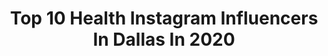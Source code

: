 ---
title: Top 10 Health Instagram Influencers In Dallas In 2020
description: >-
  Find top health Instagram influencers in Dallas in 2020. Most popular hashtags: #liketkit #fitness #friends #blackgirlmagic.
platform: Instagram
profiles:
  - username: "lccblog"
    fullname: >-
      ALAINA ATWOOD // LCCBLOG
    location: "United States"
    followers: 5759
    engagement: 1253
    commentsToLikes: 0.093615
    avatar: "https://scontent-amt2-1.cdninstagram.com/v/t51.2885-19/s320x320/78842037_632683034137204_7563303641499566080_n.jpg?_nc_ht=scontent-amt2-1.cdninstagram.com&_nc_ohc=SJUqO2OVCYEAX9fccm9&oh=b29d0e975a883fc99837137aa160cded&oe=5EBA0B54"
    verified: false
    hashtags: "#liketkit, #ltkunder100, #ltkstyletip, #ltkunder50"
  - username: "pumps.and.paws"
    fullname: >-
      Skye Polk-Fashion Blogger
    location: "United States"
    followers: 9297
    engagement: 442
    commentsToLikes: 0.322333
    avatar: "https://scontent-amt2-1.cdninstagram.com/v/t51.2885-19/s320x320/66464854_2323479597913694_1560869386850402304_n.jpg?_nc_ht=scontent-amt2-1.cdninstagram.com&_nc_ohc=GH4itfJwz5YAX_CPq9F&oh=49d6be0d96b44652d6654c2d7178be9f&oe=5EB8F599"
    verified: false
    hashtags: "#ltkspring, #liketkit, #pinklilyambassador, #ltksalealert"
  - username: "storyofstyle"
    fullname: >-
      Hina J. Cheema MD
    location: "United States"
    followers: 239117
    engagement: 127
    commentsToLikes: 0.055680
    avatar: "https://scontent-ams4-1.cdninstagram.com/v/t51.2885-19/s320x320/50642256_291442998220116_6555773918097965056_n.jpg?_nc_ht=scontent-ams4-1.cdninstagram.com&_nc_ohc=Q63ntGkzcGkAX-scrTm&oh=72860f50b40fe24894be4fa9585ce61d&oe=5EBA6A8F"
    verified: false
    hashtags: "#texas, #alonetogether, #beatthezombiefunk, #vulva"
  - username: "ty_static"
    fullname: >-
      Ty Cain, The Model
    location: "United States"
    followers: 6128
    engagement: 730
    commentsToLikes: 0.064745
    avatar: "https://scontent-ams4-1.cdninstagram.com/v/t51.2885-19/s320x320/72145817_517329149080653_8073336990789009408_n.jpg?_nc_ht=scontent-ams4-1.cdninstagram.com&_nc_ohc=PLd95O8OmVkAX92Zfk-&oh=d632237d9bec8d40d77d31fad8b38574&oe=5E872863"
    verified: false
    hashtags: "#entrepreneur, #lost, #hawaii, #patpat"
  - username: "claremorrow_ifbbpro"
    fullname: >-
      Clare Morrow
    location: "United States"
    followers: 44222
    engagement: 101
    commentsToLikes: 0.063183
    avatar: "https://scontent-ams4-1.cdninstagram.com/v/t51.2885-19/s320x320/75595313_473280426901970_8001865969024630784_n.jpg?_nc_ht=scontent-ams4-1.cdninstagram.com&_nc_ohc=ovOUOguC6cIAX8KudLC&oh=5e57951b10c55a1a04b9e2d89c807d1b&oe=5EB26B0F"
    verified: false
    hashtags: "#fun, #fitness, #flashbackfriday, #gymfails"
  - username: "aleahstander"
    fullname: >-
      Aleah Stander | Fitness Expert
    location: "United States"
    followers: 17464
    engagement: 316
    commentsToLikes: 0.089319
    avatar: "https://instagram.fmkz1-1.fna.fbcdn.net/v/t51.2885-19/s320x320/81490163_3118075624893202_3813022040688951296_n.jpg?_nc_ht=instagram.fmkz1-1.fna.fbcdn.net&_nc_ohc=BZPRQb7z5gwAX_aQHHZ&oh=cf952c2e2f85c9b0dca06870fb76995f&oe=5EA70F19"
    verified: false
    hashtags: "#liketkit, #ltkfit, #ad, #ltkunder50"
  - username: "michelleleighlifts"
    fullname: >-
      Michelle Leigh
    location: "United States"
    followers: 28878
    engagement: 80
    commentsToLikes: 0.035147
    avatar: "https://scontent-ams4-1.cdninstagram.com/v/t51.2885-19/s320x320/66448042_2307893255984982_1734845223382548480_n.jpg?_nc_ht=scontent-ams4-1.cdninstagram.com&_nc_ohc=tcR5qTzw9y4AX9HL8mq&oh=7c25bacd9bff25361fbe45dd22ca355d&oe=5EB61D32"
    verified: false
    hashtags: "#wereallinthistogether, #dancecardio, #canttouchthis, #mask"
  - username: "curlybeviie"
    fullname: >-
      Auntie Bev, MS🌼
    location: "United States"
    followers: 179153
    engagement: 647
    commentsToLikes: 0.010798
    avatar: "https://scontent-ams4-1.cdninstagram.com/v/t51.2885-19/s320x320/91786120_714169432657283_1271599190526394368_n.jpg?_nc_ht=scontent-ams4-1.cdninstagram.com&_nc_ohc=Hzc1oJehK0kAX8QqZAt&oh=97feef29e7d5d0480f87cb8e1b620fbf&oe=5EB6CABA"
    verified: false
    hashtags: "#girlbosslife, #blackqueens, #loveyourself, #naturallyshesdope"
  - username: "accordingtotia"
    fullname: >-
      Tia | TheMillennialWivesClub
    location: "United States"
    followers: 23262
    engagement: 199
    commentsToLikes: 0.033708
    avatar: "https://scontent-ams4-1.cdninstagram.com/v/t51.2885-19/s320x320/89950263_491017988258632_1093163932400484352_n.jpg?_nc_ht=scontent-ams4-1.cdninstagram.com&_nc_ohc=CxKeYAzbw50AX-QxJc7&oh=7e1b82d521904a481ac48cea4b50d0b1&oe=5EB33BA7"
    verified: false
    hashtags: "#millennialwife, #vitamins, #couplesandcocktails, #inspiration"
  - username: "cheyann_maria"
    fullname: >-
      Cheyann Saenz
    location: "United States"
    followers: 8337
    engagement: 1303
    commentsToLikes: 0.039868
    avatar: "https://scontent-lhr8-1.cdninstagram.com/v/t51.2885-19/s320x320/92019913_1044135702640068_5918508519216119808_n.jpg?_nc_ht=scontent-lhr8-1.cdninstagram.com&_nc_ohc=5lyZPPc8O_cAX-_BV5Z&oh=4189c5986d8676d17a0d152f158cabc9&oe=5EBADC9A"
    verified: false
    hashtags: "#fitness, #health, #stayhome, #texas"
---